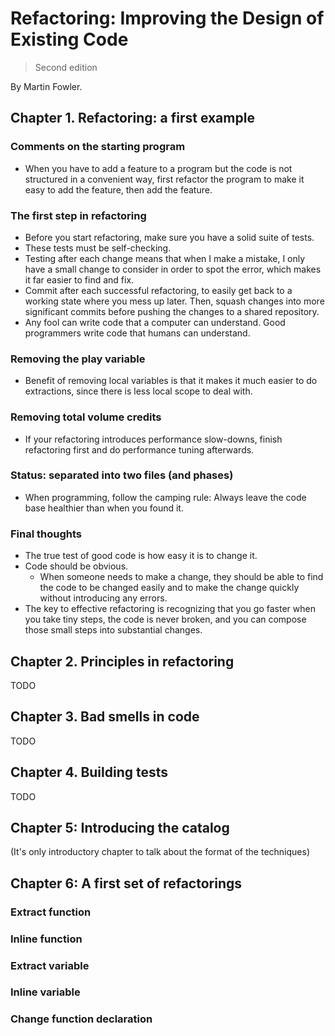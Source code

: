 # Refactoring: Improving the Design of Existing Code
> Second edition

By Martin Fowler.

## Chapter 1. Refactoring: a first example
### Comments on the starting program
* When you have to add a feature to a program but the code is not structured in a convenient way, first refactor the program to make it easy to add the feature, then add the feature.

### The first step in refactoring
* Before you start refactoring, make sure you have a solid suite of tests.
* These tests must be self-checking.
* Testing after each change means that when I make a mistake, I only have a small change to consider in order to spot the error, which makes it far easier to find and fix.
* Commit after each successful refactoring, to easily get back to a working state where you mess up later. Then, squash changes into more significant commits before pushing the changes to a shared repository.
* Any fool can write code that a computer can understand. Good programmers write code that humans can understand.

### Removing the play variable
* Benefit of removing local variables is that it makes it much easier to do extractions, since there is less local scope to deal with.

### Removing total volume credits
* If your refactoring introduces performance slow-downs, finish refactoring first and do performance tuning afterwards.

### Status: separated into two files (and phases)
* When programming, follow the camping rule: Always leave the code base healthier than when you found it.

### Final thoughts
* The true test of good code is how easy it is to change it.
* Code should be obvious.
    * When someone needs to make a change, they should be able to find the code to be changed easily and to make the change quickly without introducing any errors.
* The key to effective refactoring is recognizing that you go faster when you take tiny steps, the code is never broken, and you can compose those small steps into substantial changes.

## Chapter 2. Principles in refactoring
TODO

## Chapter 3. Bad smells in code
TODO

## Chapter 4. Building tests
TODO

## Chapter 5: Introducing the catalog
(It's only introductory chapter to talk about the format of the techniques)

## Chapter 6: A first set of refactorings
### Extract function
### Inline function
### Extract variable
### Inline variable
### Change function declaration